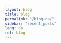 ```yaml
---
layout: blog
title: blog
permalink: "/blog-da/"
sidebar: "recent_posts"
lang: da
ref: blog
--- 
```

